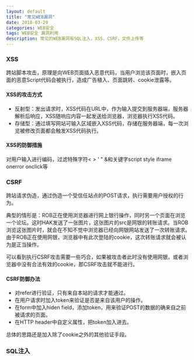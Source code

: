 ```yaml
---
layout: default
title: "常见WEB漏洞"
date: 2018-03-29
categories: WEB安全
tags: WEB安全 漏洞利用
description: 常见的WEB漏洞有SQL注入，XSS，CSRF，文件上传等
---
```


### XSS
跨站脚本攻击，原理是向WEB页面插入恶意代码，当用户浏览该页面时，嵌入页面的恶意Script代码会被执行，造成广告植入、页面跳转、cookie泄露等。

#### XSS的攻击方式
* 反射型：发出请求时，XSS代码在URL中，作为输入提交到服务器端，服务器解析后响应，XSS随响应内容一起发送给浏览器，浏览器执行XSS代码。
* 存储型：通过填写网站可输入区域嵌入XSS代码，存储在服务器端，每一次浏览被修改页面都会触发XSS代码执行。

#### XSS的防御措施
对用户输入进行编码，过滤特殊字符< > ' " &和关键字script style iframe onerror onclick等

### CSRF
跨站请求伪造，通过伪造一个受信任站点的POST请求，执行需要用户授权的行为。

典型的情形是：ROB正在使用浏览器进行网上银行操作，同时另一个页面在浏览一个论坛。这时HAK发送了一张图片，这张图片的src是网银的转账请求。当ROB浏览这张图片时，就会在不知不觉中浏览器已经向网银网站发送了一次转账请求。由于ROB正在使用网银，浏览器中有此次登陆的cookie，这次转账请求就会被认为是正当操作。

可以看到执行CSRF攻击需要一些巧合，如果被攻击者此时没有使用网银，或者浏览器中没有合法有效的cookie，那CSRF攻击就不能进行。

#### CSRF防御办法
* 对refer进行验证，只有来自本站的请求才能通过。
* 在用户请求时加入token来验证是否是来自该用户的操作。
* 在form中加入hiden field，添加token，用来验证POST的数据的确来自之前被请求的页面。
* 在HTTP header中自定义属性，把token加入进去。

总体的思路还是加入除了cookie之外的其他验证手段。

### SQL注入


